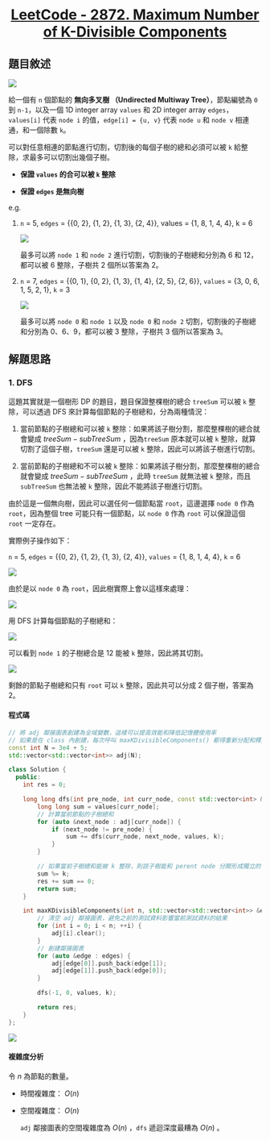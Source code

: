# <center> [LeetCode - 2872. Maximum Number of K-Divisible Components](https://leetcode.com/problems/maximum-number-of-k-divisible-components/description/) </center>

## 題目敘述

[![](https://raw.githubusercontent.com/reese60525/ForPicGo/main/Pictures/20241221120413913.png)](https://raw.githubusercontent.com/reese60525/ForPicGo/main/Pictures/20241221120413913.png)

給一個有 `n` 個節點的 **無向多叉樹 （Undirected Multiway Tree）**，節點編號為 `0` 到 `n-1`，以及一個 1D integer array `values` 和 2D integer array `edges`，`values[i]` 代表 `node i` 的值，`edge[i] = {u, v}` 代表 `node u` 和 `node v` 相連通，和一個除數 `k`。

可以對任意相連的節點進行切割，切割後的每個子樹的總和必須可以被 `k` 給整除，求最多可以切割出幾個子樹。

- **保證 `values` 的合可以被 `k` 整除**

- **保證 `edges` 是無向樹**

e.g.

1. `n` = 5, `edges` = {{0, 2}, {1, 2}, {1, 3}, {2, 4}}, values = {1, 8, 1, 4, 4}, k = 6

    [![](https://raw.githubusercontent.com/reese60525/ForPicGo/main/Pictures/20241221121726010.png)](https://raw.githubusercontent.com/reese60525/ForPicGo/main/Pictures/20241221121726010.png)

    最多可以將 `node 1` 和 `node 2` 進行切割，切割後的子樹總和分別為 6 和 12，都可以被 6 整除，子樹共 2 個所以答案為 2。

2. `n` = 7, `edges` = {{0, 1}, {0, 2}, {1, 3}, {1, 4}, {2, 5}, {2, 6}}, `values` = {3, 0, 6, 1, 5, 2, 1}, `k` = 3

    [![](https://raw.githubusercontent.com/reese60525/ForPicGo/main/Pictures/20241221122008728.png)](https://raw.githubusercontent.com/reese60525/ForPicGo/main/Pictures/20241221122008728.png)

    最多可以將 `node 0` 和 `node 1` 以及 `node 0` 和 `node 2` 切割，切割後的子樹總和分別為 0、6、9，都可以被 3 整除，子樹共 3 個所以答案為 3。

## 解題思路

### 1. DFS

這題其實就是一個樹形 DP 的題目，題目保證整棵樹的總合 `treeSum` 可以被 `k` 整除，可以透過 DFS 來計算每個節點的子樹總和，分為兩種情況：

1. 當前節點的子樹總和可以被 `k` 整除：如果將該子樹分割，那麼整棵樹的總合就會變成 $treeSum - subTreeSum$ ，因為`treeSum` 原本就可以被 `k` 整除，就算切割了這個子樹，`treeSum` 還是可以被 `k` 整除，因此可以將該子樹進行切割。

2. 當前節點的子樹總和不可以被 `k` 整除：如果將該子樹分割，那麼整棵樹的總合就會變成 $treeSum - subTreeSum$ ，此時 `treeSum` 就無法被 `k` 整除，而且 `subTreeSum` 也無法被 `k` 整除，因此不能將該子樹進行切割。

由於這是一個無向樹，因此可以選任何一個節點當  `root`，這邊選擇 `node 0` 作為 `root`，因為整個 tree 可能只有一個節點，以 `node 0` 作為 `root` 可以保證這個 `root` 一定存在。

實際例子操作如下：

`n` = 5, `edges` = {{0, 2}, {1, 2}, {1, 3}, {2, 4}}, `values` = {1, 8, 1, 4, 4}, `k` = 6

[![](https://raw.githubusercontent.com/reese60525/ForPicGo/main/Pictures/20241221121726010.png)](https://raw.githubusercontent.com/reese60525/ForPicGo/main/Pictures/20241221121726010.png)

由於是以 `node 0` 為 `root`，因此樹實際上會以這樣來處理：

[![](https://raw.githubusercontent.com/reese60525/ForPicGo/main/Pictures/20241221124607819.png)](https://raw.githubusercontent.com/reese60525/ForPicGo/main/Pictures/20241221124607819.png)

用 DFS 計算每個節點的子樹總和：

[![](https://raw.githubusercontent.com/reese60525/ForPicGo/main/Pictures/20241221125101369.png)](https://raw.githubusercontent.com/reese60525/ForPicGo/main/Pictures/20241221125101369.png)

可以看到 `node 1` 的子樹總合是 12 能被 `k` 整除，因此將其切割。

[![](https://raw.githubusercontent.com/reese60525/ForPicGo/main/Pictures/20241221125452127.png)](https://raw.githubusercontent.com/reese60525/ForPicGo/main/Pictures/20241221125452127.png)

剩餘的節點子樹總和只有 `root` 可以 `k` 整除，因此共可以分成 2 個子樹，答案為 2。

#### 程式碼

```cpp {.line-numbers}
// 將 adj 鄰接圖表創建為全域變數，這樣可以提高效能和降低記憶體使用率
// 如果是在 class 內創建，每次呼叫 maxKDivisibleComponents() 都得重新分配和釋放記憶體
const int N = 3e4 + 5;
std::vector<std::vector<int>> adj(N);

class Solution {
  public:
    int res = 0;

    long long dfs(int pre_node, int curr_node, const std::vector<int> &values, const int &k) {
        long long sum = values[curr_node];
        // 計算當前節點的子樹總和
        for (auto &next_node : adj[curr_node]) {
            if (next_node != pre_node) {
                sum += dfs(curr_node, next_node, values, k);
            }
        }

        // 如果當前子樹總和能被 k 整除，則該子樹能和 perent node 分開形成獨立的 component
        sum %= k;
        res += sum == 0;
        return sum;
    }

    int maxKDivisibleComponents(int n, std::vector<std::vector<int>> &edges, std::vector<int> &values, int k) {
        // 清空 adj 鄰接圖表，避免之前的測試資料影響當前測試資料的結果
        for (int i = 0; i < n; ++i) {
            adj[i].clear();
        }
        // 創建鄰接圖表
        for (auto &edge : edges) {
            adj[edge[0]].push_back(edge[1]);
            adj[edge[1]].push_back(edge[0]);
        }

        dfs(-1, 0, values, k);

        return res;
    }
};
```

[![](https://raw.githubusercontent.com/reese60525/ForPicGo/main/Pictures/20241221142724028.png)](https://raw.githubusercontent.com/reese60525/ForPicGo/main/Pictures/20241221142724028.png)

#### 複雜度分析

令 $n$ 為節點的數量。

- 時間複雜度： $O(n)$

- 空間複雜度： $O(n)$

    `adj` 鄰接圖表的空間複雜度為 $O(n)$ ，`dfs` 遞迴深度最糟為 $O(n)$ 。

